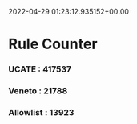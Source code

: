 2022-04-29 01:23:12.935152+00:00
# Rule Counter 
 ### UCATE : 417537

 ### Veneto : 21788

 ### Allowlist : 13923